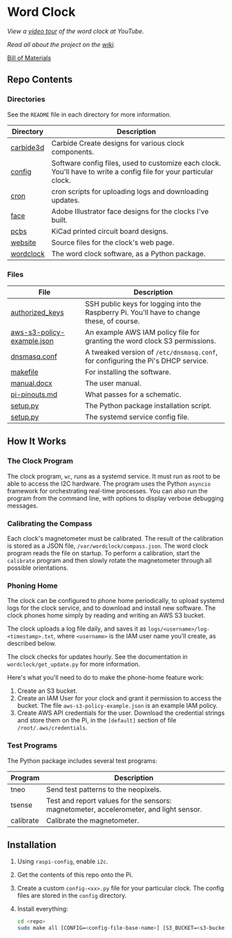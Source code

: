 # Word Clock

*View a 
<a href="https://www.youtube.com/watch?v=zEZTya65sJE" target="_blank">
video tour</a> of the word clock at YouTube.*

*Read all about the project on the
<a href="https://github.com/marksidell/wordclock/wiki" target="_blank">
wiki</a>.*

<a href="https://docs.google.com/spreadsheets/d/e/2PACX-1vQStdv3OZqONGQ3K7h9tHB2eYP5Ft4sCtjWJ84ZjRLP-8blSC_7sYkqp4zAAOey4n2pG4VfOC5HdfLr/pubhtml" target="_blank">
Bill of Materials</a>

## Repo Contents

### Directories

See the `README` file in each directory for more information.

| Directory | Description |
|------|-------------|
| <a href="https://github.com/marksidell/wordclock/tree/main/carbide3d" target="_blank">carbide3d</a> | Carbide Create designs for various clock components. |
| <a href="https://github.com/marksidell/wordclock/tree/main/config" target="_blank">config</a> | Software config files, used to customize each clock. You'll have to write a config file for your particular clock. |
| <a href="https://github.com/marksidell/wordclock/tree/main/cron" target="_blank">cron</a> | cron scripts for uploading logs and downloading updates. |
| <a href="https://github.com/marksidell/wordclock/tree/main/face" target="_blank">face</a> | Adobe Illustrator face designs for the clocks I've built. |
| <a href="https://github.com/marksidell/wordclock/tree/main/pcbs" target="_blank">pcbs</a> | KiCad printed circuit board designs. |
| <a href="https://github.com/marksidell/wordclock/tree/main/website" target="_blank">website</a> | Source files for the clock's web page. |
| <a href="https://github.com/marksidell/wordclock/tree/main/wordclock" target="_blank">wordclock</a> | The word clock software, as a Python package. |

### Files

| File | Description |
|------|-------------|
| <a href="https://github.com/marksidell/wordclock/blob/main/authorized_keys" target="_blank">authorized_keys</a> | SSH public keys for logging into the Raspberry Pi. You'll have to change these, of course. |
| <a href="https://github.com/marksidell/wordclock/blob/main/aws-s3-policy-example.json" target="_blank">aws-s3-policy-example.json</a> | An example AWS IAM policy file for granting the word clock S3 permissions. |
| <a href="https://github.com/marksidell/wordclock/blob/main/dnsmasq.conf" target="_blank">dnsmasq.conf</a> | A tweaked version of `/etc/dnsmasq.conf`, for configuring the Pi's DHCP service. |
| <a href="https://github.com/marksidell/wordclock/blob/main/makefile" target="_blank">makefile</a> | For installing the software. |
| <a href="https://github.com/marksidell/wordclock/blob/main/manual.docx" target="_blank">manual.docx</a> | The user manual. |
| <a href="https://github.com/marksidell/wordclock/blob/main/pi-pinouts.md" target="_blank">pi-pinouts.md</a> | What passes for a schematic. |
| <a href="https://github.com/marksidell/wordclock/blob/main/setup.py" target="_blank">setup.py</a> | The Python package installation script. |
| <a href="https://github.com/marksidell/wordclock/blob/main/wc.service" target="_blank">setup.py</a> | The systemd service config file. |

## How It Works

### The Clock Program

The clock program, `wc`, runs as a systemd service. It must run as root to be able to
access the I2C hardware. The program uses the Python `asyncio` framework
for orchestrating real-time processes. You can also run the program from the command line,
with options to display verbose debugging messages.

### Calibrating the Compass

Each clock's magnetometer must be calibrated. The result of the calibration is stored
as a JSON file, `/var/wordclock/compass.json`. The word clock program reads the file
on startup. To perform a calibration, start the `calibrate` program and then slowly
rotate the magnetometer through all possible orientations.

### Phoning Home

The clock can be configured to phone home periodically, to upload systemd logs for
the clock service, and to download and install new software. The clock phones home
simply by reading and writing an AWS S3 bucket.

The clock uploads a log file daily, and saves it as `logs/<username>/log-<timestamp>.txt`,
where `<username>` is the IAM user name you'll create, as described below.

The clock checks for updates hourly. See the documentation in `wordclock/get_update.py`
for more information.

Here's what you'll need to do to make the phone-home feature work:

1. Create an S3 bucket.
2. Create an IAM User for your clock and grant it permission to access the bucket.
The file `aws-s3-policy-example.json` is an example IAM policy.
3. Create AWS API credentials for the user. Download the credential strings and store
them on the Pi, in the `[default]` section of file `/root/.aws/credentials`.

### Test Programs

The Python package includes several test programs:

| Program | Description
|---|---|
| tneo | Send test patterns to the neopixels. |
| tsense | Test and report values for the sensors: magnetometer, accelerometer, and light sensor. |
| calibrate | Calibrate the magnetometer. |

## Installation

1. Using `raspi-config`, enable `i2c`.

2. Get the contents of this repo onto the Pi.

3. Create a custom `config-<xx>.py` file for your particular clock. The config files are stored
in the `config` directory.

4. Install everything:

   ```bash
   cd <repo>
   sudo make all [CONFIG=<config-file-base-name>] [S3_BUCKET=<s3-bucket-name>]
   ```
